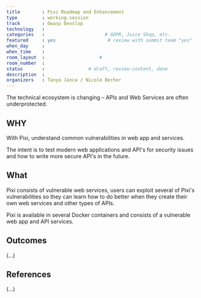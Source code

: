 ```yaml
---
title        : Pixi Roadmap and Enhancement
type         : working-session
track        : Owasp Devslop
technology   :
categories   :                      # GDPR, Juice Shop, etc.
featured     : yes                   # review with summit team "yes"
when_day     :
when_time    :
room_layout  :                    #
room_number  :
status       :                # draft, review-content, done
description  :
organizers   : Tanya Janca / Nicole Becher
---
```


The technical ecosystem is changing – APIs and Web Services are often underprotected.

## WHY

With Pixi, understand common vulnerabilities in web app and services.

The intent is to test modern web applications and API's for security issues and how to write more secure API's in the future.

## What

Pixi consists of vulnerable web services, users can exploit several of Pixi's vulnerabilities so they can learn how to do better when they create their own web services and other types of APIs.

Pixi is available in several Docker containers and consists of a vulnerable web app and API services.  

## Outcomes

(...)

## References

(...)
